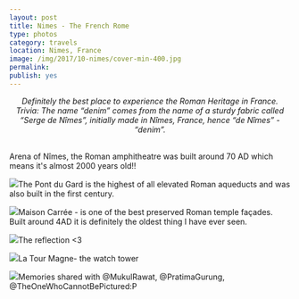 ```yaml
---
layout: post
title: Nimes - The French Rome
type: photos
category: travels
location: Nimes, France
image: /img/2017/10-nimes/cover-min-400.jpg
permalink: 
publish: yes
---
```


<center><i>
Definitely the best place to experience the Roman Heritage in France.<br>
Trivia: The name “denim” comes from the name of a sturdy fabric called “Serge de Nîmes”, initially made in Nîmes, France, hence “de Nîmes” - “denim”.
</i></center>
<br>
<p class="center"><img src="{{site.baseurl}}/img/2017/10-nimes/cover-min.jpg" alt="">Arena of Nîmes, the Roman amphitheatre was built around 70 AD which means it's almost 2000 years old!!</p>

<p class="center"><img src="{{site.baseurl}}/img/2017/10-nimes/1-min.jpg">The Pont du Gard is the highest of all elevated Roman aqueducts and was also built in the first century.</p>

<p class="center"><img src="{{site.baseurl}}/img/2017/10-nimes/2-min.jpg">Maison Carrée - is one of the best preserved Roman temple façades. Built around 4AD it is definitely the oldest thing I have ever seen.</p>

<p class="center"><img src="{{site.baseurl}}/img/2017/10-nimes/3-min.jpg">The reflection <3</p>

<p class="center"><img src="{{site.baseurl}}/img/2017/10-nimes/4-min.jpg">La Tour Magne- the watch tower</p>

<p class="center"><img src="{{site.baseurl}}/img/2017/10-nimes/5-min.jpg">Memories shared with @MukulRawat, @PratimaGurung, @TheOneWhoCannotBePictured:P</p>